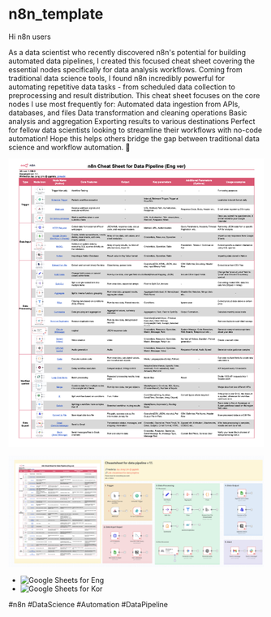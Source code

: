 # n8n_template

Hi n8n users

As a data scientist who recently discovered n8n's potential for building automated data pipelines, I created this focused cheat sheet covering the essential nodes specifically for data analysis workflows.
Coming from traditional data science tools, I found n8n incredibly powerful for automating repetitive data tasks - from scheduled data collection to preprocessing and result distribution. This cheat sheet focuses on the core nodes I use most frequently for:
Automated data ingestion from APIs, databases, and files
Data transformation and cleaning operations
Basic analysis and aggregation
Exporting results to various destinations
Perfect for fellow data scientists looking to streamline their workflows with no-code automation!
Hope this helps others bridge the gap between traditional data science and workflow automation. 🚀




![sheetcheat_sc](https://raw.githubusercontent.com/ggplab/n8n_template/main/n8n_cheatsheet_for_datapipeline_eng.png)

![workflwo_sc](https://raw.githubusercontent.com/ggplab/n8n_template/main/workflow_for_datapipeline.png)

- ![Google Sheets for Eng](https://docs.google.com/spreadsheets/d/1enboErLA1upWs4NEI7EjbCz9oOJgIVG7BkOU_Ffz990/edit?gid=1162658664#gid=1162658664)
- ![Google Sheets for Kor](https://docs.google.com/spreadsheets/d/1enboErLA1upWs4NEI7EjbCz9oOJgIVG7BkOU_Ffz990/edit?usp=sharing)

#n8n #DataScience #Automation #DataPipeline


